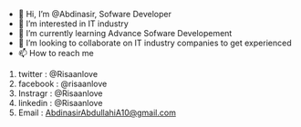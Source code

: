 - 👋 Hi, I’m @Abdinasir, Sofware Developer
- 👀 I’m interested in IT industry
- 🌱 I’m currently learning Advance Sofware Developement
- 💞️ I’m looking to collaborate on IT industry companies to get experienced
- 📫 How to reach me 

1. twitter : @Risaanlove
2. facebook : @risaanlove
3. Instragr : @Risaanlove
4. linkedin : @Risaanlove
5. Email : AbdinasirAbdullahiA10@gmail.com
<!---
Abdinasir-Abdullahi/Abdinasir-Abdullahi is a ✨ special ✨ repository because its `README.md` (this file) appears on your GitHub profile.
You can click the Preview link to take a look at your changes.
--->
